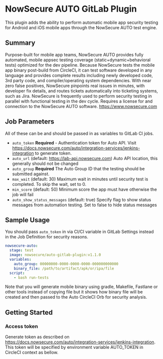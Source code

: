 # NowSecure AUTO GitLab Plugin

This plugin adds the ability to perform automatic mobile app security testing for Android and iOS mobile apps through the NowSecure AUTO test engine.

## Summary

Purpose-built for mobile app teams, NowSecure AUTO provides fully automated, mobile appsec testing coverage (static+dynamic+behavioral tests) optimized for the dev pipeline. Because NowSecure tests the mobile app binary post-build from CircleCI, it can test software developed in any language and provides complete results including newly developed code, 3rd party code, and compiler/operating system dependencies. With near zero false positives, NowSecure pinpoints real issues in minutes, with developer fix details, and routes tickets automatically into ticketing systems, such as Jira. NowSecure is frequently used to perform security testing in parallel with functional testing in the dev cycle. Requires a license for and connection to the NowSecure AUTO software.
 https://www.nowsecure.com

## Job Parameters

All of these can be and should be passed in as variables to GitLab CI jobs.

- `auto_token` **Required** - Authentication token for Auto API. Visit https://docs.nowsecure.com/auto/integration-services/jenkins-integration to generate token.
- `auto_url` (default: https://lab-api.nowsecure.com) Auto API location, this generally should not be changed
- `auto_group` **Required** The Auto Group ID that the testing should be submitted against.
- `max_wait` (default: 30) Maximum wait in minutes until security test is completed. To skip the wait, set to 0.
- `min_score` (default: 50) Minimum score the app must have otherwise the job will fail
- `auto_show_status_messages` (default: true) Specify flag to show status messages from automation testing. Set to false to hide status messages

## Sample Usage

You should pass `auto_token` in via CI/CI variable in GitLab Settings instead in the Job Definition for security reasons.

```yaml
nowsecure-auto:
  stage: test
  image: nowsecure/auto-gitlab-plugin:v1.1.0
  variables:
    auto_group: 00000000-0000-0000-0000-000000000000
    binary_file: /path/to/artifact/apk/or/ipa/file
  script:
    - bash run-tests
```

Note that you will generate mobile binary using gradle, Makefile, Fastlane or other tools instead of copying file but it shows how binary file will be created and then passed to the Auto CircleCI Orb for security analysis.

## Getting Started

### Access token

Generate token as described on https://docs.nowsecure.com/auto/integration-services/jenkins-integration. This token will be specified by environment variable AUTO_TOKEN in CircleCI context as bellow.

